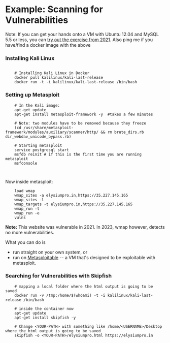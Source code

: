 # Example: Scanning for Vulnerabilities

Note: If you can get your hands onto a VM with Ubuntu 12.04 and MySQL 5.5 or less, you can [try out the exercise from 2021](./EXPLOIT_AGAINST_OLD_MYSQL.md). Also ping me if you have/find a docker image with the above 



### Installing Kali Linux

```

    # Installing Kali Linux in Docker
    docker pull kalilinux/kali-last-release
    docker run -t -i kalilinux/kali-last-release /bin/bash
```

### Setting up Metasploit

```
    # In the Kali image:
    apt-get update 
    apt-get install metasploit-framework -y  #takes a few minutes
    
    # Note: two modules have to be removed because they freeze
    (cd /usr/share/metasploit-framework/modules/auxiliary/scanner/http/ && rm brute_dirs.rb dir_webdav_unicode_bypass.rb)

    # Starting metasploit
    service postgresql start
    msfdb reinit # if this is the first time you are running metasploit
    msfconsole
    
    
```

Now inside metasploit:

```
    load wmap
    wmap_sites -a elysiumpro.in,https://35.227.145.165
    wmap_sites -l
    wmap_targets -t elysiumpro.in,https://35.227.145.165
    wmap_run -t
    wmap_run -e
    vulns
```

**Note:** This website was vulnerable in 2021. In 2023, wmap however, detects no more vulnerabilities. 

What you can do is

- run straight on your own system, or 
- run on [Metasploitable](https://sourceforge.net/projects/metasploitable/) -- a VM that's designed to be exploitable with metasploit.



### Searching for Vulnerabilities with Skipfish
```
    # mapping a local folder where the html output is going to be saved
    docker run -v /tmp:/home/$(whoami) -t -i kalilinux/kali-last-release /bin/bash

    # inside the container now
    apt-get update
    apt-get install skipfish -y
    
    # Change <YOUR-PATH> with something like /home/<USERNAME>/Desktop where the html output is going to be saved
    skipfish -o <YOUR-PATH>/elysiumpro.html https://elysiumpro.in
 ```
